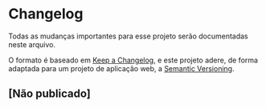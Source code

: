# Changelog

Todas as mudanças importantes para esse projeto serão documentadas neste arquivo.

O formato é baseado em [Keep a Changelog](https://keepachangelog.com/en/1.1.0/), e este projeto adere, de forma adaptada para um projeto de aplicação web, a [Semantic Versioning](https://semver.org/spec/v2.0.0.html).

## [Não publicado]

